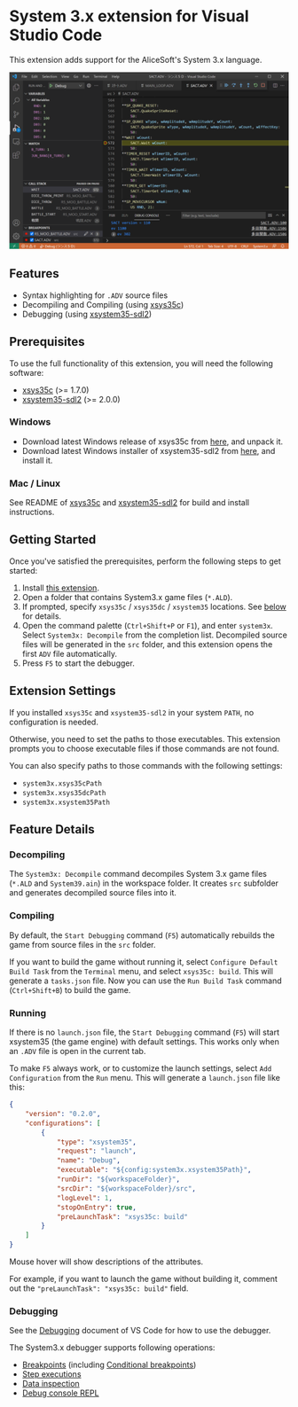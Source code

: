 # System 3.x extension for Visual Studio Code

This extension adds support for the AliceSoft's System 3.x language.

![Screenshot](images/debugger.png)

## Features

- Syntax highlighting for `.ADV` source files
- Decompiling and Compiling (using [xsys35c])
- Debugging (using [xsystem35-sdl2])

## Prerequisites

To use the full functionality of this extension, you will need the following
software:

- [xsys35c] (>= 1.7.0)
- [xsystem35-sdl2] (>= 2.0.0)

### Windows

- Download latest Windows release of xsys35c from
  [here](https://github.com/kichikuou/xsys35c/releases), and unpack it.
- Download latest Windows installer of xsystem35-sdl2 from
  [here](https://github.com/kichikuou/xsystem35-sdl2/releases), and install it.

### Mac / Linux

See README of [xsys35c] and [xsystem35-sdl2] for build and install instructions.

## Getting Started

Once you've satisfied the prerequisites, perform the following steps to get
started:

1. Install [this extension](https://marketplace.visualstudio.com/items?itemName=kichikuou.system3x).
2. Open a folder that contains System3.x game files (`*.ALD`).
3. If prompted, specify `xsys35c` / `xsys35dc` / `xsystem35` locations. See
   [below](#extension-settings) for details.
4. Open the command palette (`Ctrl+Shift+P` or `F1`), and enter `system3x`.
   Select `System3x: Decompile` from the completion list. Decompiled source
   files will be generated in the `src` folder, and this extension opens the
   first `ADV` file automatically.
5. Press `F5` to start the debugger.

## Extension Settings

If you installed `xsys35c` and `xsystem35-sdl2` in your system `PATH`, no
configuration is needed.

Otherwise, you need to set the paths to those executables. This extension
prompts you to choose executable files if those commands are not found.

You can also specify paths to those commands with the following settings:
- `system3x.xsys35cPath`
- `system3x.xsys35dcPath`
- `system3x.xsystem35Path`

## Feature Details

### Decompiling

The `System3x: Decompile` command decompiles System 3.x game files (`*.ALD` and
`System39.ain`) in the workspace folder. It creates `src` subfolder and
generates decompiled source files into it.

### Compiling

By default, the `Start Debugging` command (`F5`) automatically rebuilds the
game from source files in the `src` folder.

If you want to build the game without running it, select `Configure Default
Build Task` from the `Terminal` menu, and select `xsys35c: build`. This will
generate a `tasks.json` file. Now you can use the `Run Build Task` command
(`Ctrl+Shift+B`) to build the game.

### Running

If there is no `launch.json` file, the `Start Debugging` command (`F5`) will
start xsystem35 (the game engine) with default settings. This works only when
an `.ADV` file is open in the current tab.

To make `F5` always work, or to customize the launch settings, select `Add
Configuration` from the `Run` menu. This will generate a `launch.json` file
like this:

```json
{
    "version": "0.2.0",
    "configurations": [
        {
            "type": "xsystem35",
            "request": "launch",
            "name": "Debug",
            "executable": "${config:system3x.xsystem35Path}",
            "runDir": "${workspaceFolder}",
            "srcDir": "${workspaceFolder}/src",
            "logLevel": 1,
            "stopOnEntry": true,
            "preLaunchTask": "xsys35c: build"
        }
    ]
}
```
Mouse hover will show descriptions of the attributes.

For example, if you want to launch the game without building it, comment out
the `"preLaunchTask": "xsys35c: build"` field.

### Debugging

See the [Debugging](https://code.visualstudio.com/docs/editor/debugging)
document of VS Code for how to use the debugger.

The System3.x debugger supports following operations:
- [Breakpoints](https://code.visualstudio.com/docs/editor/debugging#_breakpoints)
  (including [Conditional breakpoints](https://code.visualstudio.com/docs/editor/debugging#_advanced-breakpoint-topics))
- [Step executions](https://code.visualstudio.com/docs/editor/debugging#_debug-actions)
- [Data inspection](https://code.visualstudio.com/docs/editor/debugging#_data-inspection)
- [Debug console REPL](https://code.visualstudio.com/docs/editor/debugging#_debug-console-repl)


[xsys35c]: https://github.com/kichikuou/xsys35c
[xsystem35-sdl2]: https://github.com/kichikuou/xsystem35-sdl2
